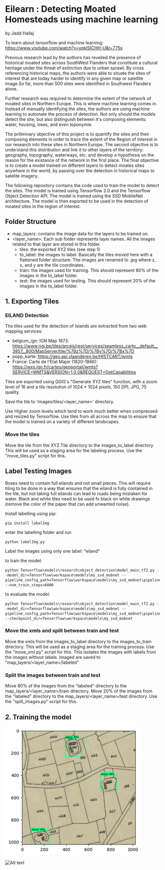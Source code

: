 # Eilearn : Detecting Moated Homesteads using machine learning
by Jadd Hallaj

To learn about tensorflow and machine learning: 
https://www.youtube.com/watch?v=yqkISICHH-U&t=775s

Previous research lead by the authors has reveiled the presence of historical moated sites across SouthWest Flanders that constitute a cultural heritage under the threat of extinction due to urban sprawl. By cross referencing historical maps, the authors were able to situate the sites of interest that are today harder to identify in any given map or satellite image.So far, more than 500 sites were identified in Southwest Flanders alone.

Further research was required to determine the extent of the network of moated sites in Northern Europe. This is where machine learning comes in. Instead of manually identifying the sites, the authors are using machine learning to automate the process of detection. Not only should the models detect the site, but also distinguish between it's composing elements: water, housing, trees, and even toponymie.

The priliminary objective of this project is to quantify the sites and their composing elements in order to trace the extent of the Region of Interest in our research into these sites in Northern Europe. The second objective is to understand this distribution and link it to other layers of the territory: geography, topography, waterways, etc. and develop a hypothesis on the reason for the existance of the network in the first place. The final objective is to create a model trained on different layers to detect moates sites anywhere in the world, by passing over the detection in historical maps to satelite imagery.

The following repository contains the code used to train the model to detect the sites. The model is trained using Tensorflow 2.0 and the Tensorflow Object Detection API. The model is trained using the SSD MobileNet architecture. The model is then exported to be used in the detection of moated sites in the region of interest.

## Folder Structure 

- map_layers: contains the image data for the layers to be trained on. 
- <layer_name>: Each sub folder represents layer names. All the images related to that layer are stored in this folder.
    - tiles: the exported XYZ tiles (see step 1)
    - to_label: the images to label. Basically the tiles moved here with a flattened folder structure. The images are renamed to <z>_<x>_<y>.jpg where z, x, and y are the tile coordinates.
    - train: the images used for training. This should represent 80% of the images in the to_label folder. 
    - test: the images used for testing. This should represent 20% of the images in the to_label folder.


## 1. Exporting Tiles

### EILAND Detection

The tiles used for the detection of Islands are extracted from two web mapping services:

- belgium_ign: IGN Map 1873: https://www.ngi.be/tiles/arcgis/rest/services/seamless_carto__default__3857__800/MapServer/tile/%7Bz%7D/%7By%7D/%7Bx%7D
- popp_karte: 	https://geo.api.vlaanderen.be/HISTCART/wmts 
- France: Carte de l'Etat Major (1820-1866): https://wxs.ign.fr/cartes/geoportail/wmts?SERVICE=WMTS&VERSION=1.0.0&REQUEST=GetCapabilities

Tiles are exported using QGIS's "Generate XYZ tiles" function, with a zoom level of 16 and a tile resolution of 1024 \* 1024 pixels, 150 DPI, JPG, 75 quality.

Save the tile to 'images/tiles/<layer_name>' directory. 

Use Higher zoom levels which tend to work much better when compressed and resized by Tensorflow. Use tiles from all across the map to ensure that the model is trained on a variety of different landscapes.

### Move the tiles 

Move the tile from the XYZ Tile directory to the images_to_label directory. This will be used as a staging area for the labeling process. Use the "move_tiles.py" script for this. 


## Label Testing Images

Boxes need to contain full eilands and not small pieces. This will require tiling to be done in a way that ensures that the eiland is fully contained in the tile, but not taking full eilands can lead to roads being mistaken for water. Black and white tiles need to be used fo black on white drawings (remove the color of the paper that can add unwanted noise).

Install labelImg using pip:

```
pip install labelImg
```

enter the labelImg folder and run

```
python labelImg.py
```

Label the images using only one label: "eiland"

to train the model:

```
python Tensorflow\models\research\object_detection\model_main_tf2.py --model_dir=Tensorflow\workspace\models\my_ssd_mobnet --pipeline_config_path=Tensorflow\workspace\models\my_ssd_mobnet\pipeline.config --num_train_steps=6000
```

to evaluate the model:

```
python Tensorflow\models\research\object_detection\model_main_tf2.py --model_dir=Tensorflow\workspace\models\my_ssd_mobnet --pipeline_config_path=Tensorflow\workspace\models\my_ssd_mobnet\pipeline.config --checkpoint_dir=Tensorflow\workspace\models\my_ssd_mobnet
```

### Move the xmls and split between train and test

Move the xmls from the images_to_label directory to the images_to_train directory. This will be used as a staging area for the training process. Use the "move_xml.py" script for this. This isolates the images with labels from the images without labels. Imaged are saved to "map_layers/<layer_name>/labeled"

### Split the images between train and test

Move 80% of the images from the "labeled" directory to the map_layers/<layer_name>/train directory. Move 20% of the images from the "labeled" directory to the map_layers/<layer_name>/test directory. Use the "split_images.py" script for this.

## 2. Training the model

![Alt text](doc_images/individual_tile.png)

![Alt text](doc_images/image.png) 